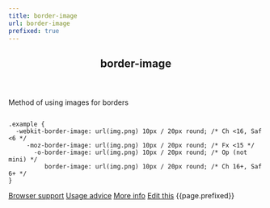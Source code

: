 ```yaml
---
title: border-image
url: border-image
prefixed: true
---
```


<article id="border-image" class="feature prefix-{{page.prefixed}}">
	<header class="feature__header">
		<h2>border-image</h2>
	</header>
	<p class="feature__description">
		Method of using images for borders
	</p>
<pre class="feature__code"><code>
.example {
  -webkit-border-image: url(img.png) 10px / 20px round; /* Ch <16, Saf <6 */
     -moz-border-image: url(img.png) 10px / 20px round; /* Fx <15 */
       -o-border-image: url(img.png) 10px / 20px round; /* Op (not mini) */
          border-image: url(img.png) 10px / 20px round; /* Ch 16+, Saf 6+ */
}
</code></pre>
	<footer class="feature__footer">
		<a href="http://caniuse.com/border-image">Browser support</a> 
		<a href="http://html5please.com/#border-image">Usage advice</a> 
		<a href="http://www.css3files.com/border">More info</a> 
		<a href="https://github.com/davidhund/shouldiprefix/blob/master/_posts/{{page.date | date: "%Y-%m-%d"}}-{{page.title}}.md">Edit this</a> 
		<span class="feature__prefix">{{page.prefixed}}</span>
	</footer>
</article>
